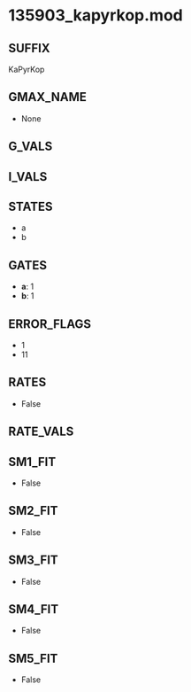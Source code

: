 # 135903_kapyrkop.mod

## SUFFIX

KaPyrKop

## GMAX_NAME

- None

## G_VALS


## I_VALS


## STATES

- a
- b

## GATES

- **a**: 1
- **b**: 1

## ERROR_FLAGS

- 1
- 11

## RATES

- False

## RATE_VALS


## SM1_FIT

- False

## SM2_FIT

- False

## SM3_FIT

- False

## SM4_FIT

- False

## SM5_FIT

- False

